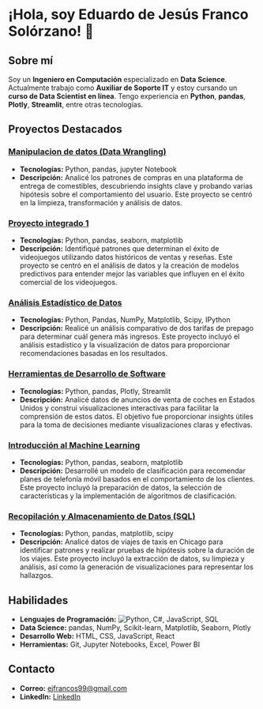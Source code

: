 # ¡Hola, soy Eduardo de Jesús Franco Solórzano! 👋

## Sobre mí
Soy un **Ingeniero en Computación** especializado en **Data Science**. Actualmente trabajo como **Auxiliar de Soporte IT** y estoy cursando un **curso de Data Scientist en línea**. Tengo experiencia en **Python**, **pandas**, **Plotly**, **Streamlit**, entre otras tecnologías.

## Proyectos Destacados

### [Manipulacion de datos (Data Wrangling)](https://github.com/ErayFaSol/Sprint-6-proyecto-intregado-1-)
- **Tecnologías:** Python, pandas, jupyter Notebook
- **Descripción:** Analicé los patrones de compras en una plataforma de entrega de comestibles, descubriendo insights clave y probando varias hipótesis sobre el comportamiento del usuario. Este proyecto se centró en la limpieza, transformación y análisis de datos.


### [Proyecto integrado 1](https://github.com/ErayFaSol/Sprint-6-proyecto-intregado-1-)
- **Tecnologías:** Python, pandas, seaborn, matplotlib
- **Descripción:** Identifiqué patrones que determinan el éxito de videojuegos utilizando datos históricos de ventas y reseñas. Este proyecto se centró en el análisis de datos y la creación de modelos predictivos para entender mejor las variables que influyen en el éxito comercial de los videojuegos.

### [Análisis Estadístico de Datos](https://github.com/ErayFaSol/Sprint-4-Analisis-estadistico-de-datos)
- **Tecnologías:** Python, Pandas, NumPy, Matplotlib, Scipy, IPython
- **Descripción:** Realicé un análisis comparativo de dos tarifas de prepago para determinar cuál genera más ingresos. Este proyecto incluyó el análisis estadístico y la visualización de datos para proporcionar recomendaciones basadas en los resultados.

### [Herramientas de Desarrollo de Software](https://github.com/ErayFaSol/Sprint-5-Herramientas-de-desarrollo-de-software)
- **Tecnologías:** Python, pandas, Plotly, Streamlit
- **Descripción:** Analicé datos de anuncios de venta de coches en Estados Unidos y construí visualizaciones interactivas para facilitar la comprensión de estos datos. El objetivo fue proporcionar insights útiles para la toma de decisiones mediante visualizaciones claras y efectivas.

### [Introducción al Machine Learning](https://github.com/ErayFaSol/Sprint-8-introduccion-al-machine-learning)
- **Tecnologías:** Python, pandas, seaborn, matplotlib
- **Descripción:** Desarrollé un modelo de clasificación para recomendar planes de telefonía móvil basados en el comportamiento de los clientes. Este proyecto incluyó la preparación de datos, la selección de características y la implementación de algoritmos de clasificación.

### [Recopilación y Almacenamiento de Datos (SQL)](https://github.com/ErayFaSol/Sprint-7-Recopilacion-y-almacenamiento-de-datos--SQL-)
- **Tecnologías:** Python, pandas, matplotlib, scipy
- **Descripción:** Analicé datos de viajes de taxis en Chicago para identificar patrones y realizar pruebas de hipótesis sobre la duración de los viajes. Este proyecto incluyó la extracción de datos, su limpieza y análisis, así como la generación de visualizaciones para representar los hallazgos.

## Habilidades
- **Lenguajes de Programación:** ![Python](https://img.shields.io/badge/python-3670A0?style=for-the-badge&logo=python&logoColor=ffdd54), C#, JavaScript, SQL
- **Data Science:** pandas, NumPy, Scikit-learn, Matplotlib, Seaborn, Plotly
- **Desarrollo Web:** HTML, CSS, JavaScript, React
- **Herramientas:** Git, Jupyter Notebooks, Excel, Power BI

## Contacto
- **Correo:** [ejfrancos99@gmail.com](mailto:ejfrancos99@gmail.com)
- **LinkedIn:** [LinkedIn](https://www.linkedin.com/in/eduardo-j-franco-s/)
